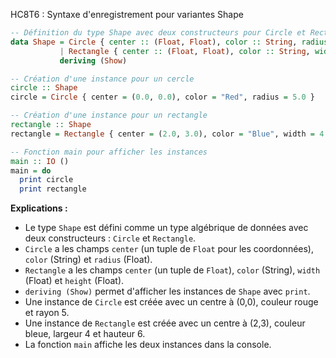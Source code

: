 HC8T6 : Syntaxe d'enregistrement pour variantes Shape

```haskell
-- Définition du type Shape avec deux constructeurs pour Circle et Rectangle
data Shape = Circle { center :: (Float, Float), color :: String, radius :: Float }
           | Rectangle { center :: (Float, Float), color :: String, width :: Float, height :: Float }
           deriving (Show)

-- Création d'une instance pour un cercle
circle :: Shape
circle = Circle { center = (0.0, 0.0), color = "Red", radius = 5.0 }

-- Création d'une instance pour un rectangle
rectangle :: Shape
rectangle = Rectangle { center = (2.0, 3.0), color = "Blue", width = 4.0, height = 6.0 }

-- Fonction main pour afficher les instances
main :: IO ()
main = do
  print circle
  print rectangle
```

**Explications :**
- Le type `Shape` est défini comme un type algébrique de données avec deux constructeurs : `Circle` et `Rectangle`.
- `Circle` a les champs `center` (un tuple de `Float` pour les coordonnées), `color` (String) et `radius` (Float).
- `Rectangle` a les champs `center` (un tuple de `Float`), `color` (String), `width` (Float) et `height` (Float).
- `deriving (Show)` permet d'afficher les instances de `Shape` avec `print`.
- Une instance de `Circle` est créée avec un centre à (0,0), couleur rouge et rayon 5.
- Une instance de `Rectangle` est créée avec un centre à (2,3), couleur bleue, largeur 4 et hauteur 6.
- La fonction `main` affiche les deux instances dans la console.

